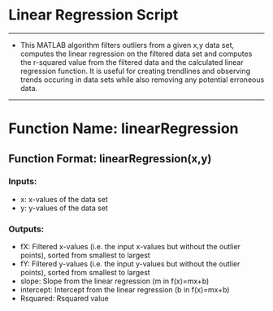 # Linear Regression Script
---
* This MATLAB algorithm filters outliers from a given x,y data set, computes the linear regression on the filtered data set and computes the r-squared value from the filtered data and the calculated linear regression function. It is useful for creating trendlines and observing trends occuring in data sets while also removing any potential erroneous data.
---
# Function Name: linearRegression
## Function Format: linearRegression(x,y)
### Inputs:
 - x: x-values of the data set
 - y: y-values of the data set

### Outputs:
 - fX: Filtered x-values (i.e. the input x-values but without the outlier points), sorted from smallest to largest
 - fY: Filtered y-values (i.e. the input y-values but without the outlier points), sorted from smallest to largest
 - slope: Slope from the linear regression (m in f(x)=mx+b)
 - intercept: Intercept from the linear regression (b in f(x)=mx+b)
 - Rsquared: Rsquared value
